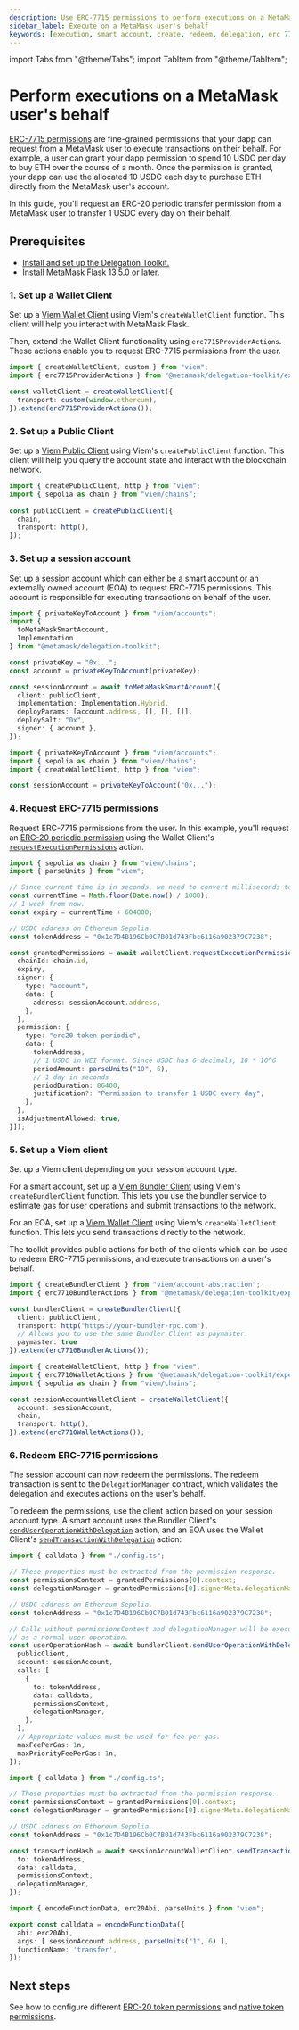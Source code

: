 ```yaml
---
description: Use ERC-7715 permissions to perform executions on a MetaMask user's behalf.
sidebar_label: Execute on a MetaMask user's behalf
keywords: [execution, smart account, create, redeem, delegation, erc 7715, 7715, session account]
---
```


import Tabs from "@theme/Tabs"; 
import TabItem from "@theme/TabItem";

# Perform executions on a MetaMask user's behalf

[ERC-7715 permissions](../../concepts/erc7715.md) are fine-grained permissions that your dapp can request from a MetaMask user to execute transactions on their 
behalf. For example, a user can grant your dapp permission to spend 10 USDC per day to buy ETH over the course 
of a month. Once the permission is granted, your dapp can use the allocated 10 USDC each day to 
purchase ETH directly from the MetaMask user's account.

In this guide, you'll request an ERC-20 periodic transfer permission from a MetaMask user to transfer 1 USDC every day on their behalf.

## Prerequisites

- [Install and set up the Delegation Toolkit.](../../get-started/install.md)
- [Install MetaMask Flask 13.5.0 or later.](/snaps/get-started/install-flask)

### 1. Set up a Wallet Client

Set up a [Viem Wallet Client](https://viem.sh/docs/clients/wallet) using Viem's `createWalletClient` function. This client will
help you interact with MetaMask Flask. 

Then, extend the Wallet Client functionality using `erc7715ProviderActions`. These actions enable you to request ERC-7715
permissions from the user.

```typescript
import { createWalletClient, custom } from "viem";
import { erc7715ProviderActions } from "@metamask/delegation-toolkit/experimental";

const walletClient = createWalletClient({
  transport: custom(window.ethereum),
}).extend(erc7715ProviderActions());
```

### 2. Set up a Public Client

Set up a [Viem Public Client](https://viem.sh/docs/clients/public) using Viem's `createPublicClient` function. 
This client will help you query the account state and interact with the blockchain network.

```typescript
import { createPublicClient, http } from "viem";
import { sepolia as chain } from "viem/chains";
 
const publicClient = createPublicClient({
  chain,
  transport: http(),
});
```

### 3. Set up a session account

Set up a session account which can either be a smart account or an externally owned account (EOA)
to request ERC-7715 permissions. This account is responsible for executing transactions
on behalf of the user. 

<Tabs>
<TabItem value="Smart account">

```typescript
import { privateKeyToAccount } from "viem/accounts";
import { 
  toMetaMaskSmartAccount, 
  Implementation 
} from "@metamask/delegation-toolkit";

const privateKey = "0x...";
const account = privateKeyToAccount(privateKey);

const sessionAccount = await toMetaMaskSmartAccount({
  client: publicClient,
  implementation: Implementation.Hybrid,
  deployParams: [account.address, [], [], []],
  deploySalt: "0x",
  signer: { account },
});
```

</TabItem>
<TabItem value="EOA">

```typescript
import { privateKeyToAccount } from "viem/accounts";
import { sepolia as chain } from "viem/chains";
import { createWalletClient, http } from "viem";

const sessionAccount = privateKeyToAccount("0x...");
```

</TabItem>
</Tabs>

### 4. Request ERC-7715 permissions

Request ERC-7715 permissions from the user. In this example, you'll request an
[ERC-20 periodic permission](use-permissions/erc20-token.md#erc-20-periodic-permission) using the Wallet Client's 
[`requestExecutionPermissions`](../../reference/erc7715/wallet-client.md#requestexecutionpermissions) action.

```typescript
import { sepolia as chain } from "viem/chains";
import { parseUnits } from "viem";

// Since current time is in seconds, we need to convert milliseconds to seconds.
const currentTime = Math.floor(Date.now() / 1000);
// 1 week from now.
const expiry = currentTime + 604800;

// USDC address on Ethereum Sepolia.
const tokenAddress = "0x1c7D4B196Cb0C7B01d743Fbc6116a902379C7238";

const grantedPermissions = await walletClient.requestExecutionPermissions([{
  chainId: chain.id,
  expiry,
  signer: {
    type: "account",
    data: {
      address: sessionAccount.address,
    },
  },
  permission: {
    type: "erc20-token-periodic",
    data: {
      tokenAddress,
      // 1 USDC in WEI format. Since USDC has 6 decimals, 10 * 10^6
      periodAmount: parseUnits("10", 6),
      // 1 day in seconds
      periodDuration: 86400,
      justification?: "Permission to transfer 1 USDC every day",
    },
  },
  isAdjustmentAllowed: true,
}]);
```

### 5. Set up a Viem client

Set up a Viem client depending on your session account type.

For a smart account, set up a [Viem Bundler Client](https://viem.sh/account-abstraction/clients/bundler) 
using Viem's `createBundlerClient` function. This lets you use the bundler service 
to estimate gas for user operations and submit transactions to the network.

For an EOA, set up a [Viem Wallet Client](https://viem.sh/docs/clients/wallet) 
using Viem's `createWalletClient` function. This lets you send transactions directly to the network.

The toolkit provides public actions for both of the clients which can be used to redeem ERC-7715 permissions, and execute transactions on a user's behalf. 

<Tabs>
<TabItem value="Smart account">

```typescript
import { createBundlerClient } from "viem/account-abstraction";
import { erc7710BundlerActions } from "@metamask/delegation-toolkit/experimental";

const bundlerClient = createBundlerClient({
  client: publicClient,
  transport: http("https://your-bundler-rpc.com"),
  // Allows you to use the same Bundler Client as paymaster.
  paymaster: true
}).extend(erc7710BundlerActions());
```

</TabItem>
<TabItem value="EOA">

```typescript
import { createWalletClient, http } from "viem";
import { erc7710WalletActions } from "@metamask/delegation-toolkit/experimental";
import { sepolia as chain } from "viem/chains";

const sessionAccountWalletClient = createWalletClient({
  account: sessionAccount,
  chain,
  transport: http(),
}).extend(erc7710WalletActions());
```

</TabItem>
</Tabs>


### 6. Redeem ERC-7715 permissions

The session account can now redeem the permissions. The redeem transaction is sent to the `DelegationManager` contract, which validates the delegation and executes actions on the user's behalf.

To redeem the permissions, use the client action based on your session account type.
A smart account uses the Bundler Client's [`sendUserOperationWithDelegation`](../../reference/erc7715/bundler-client.md#senduseroperationwithdelegation) action,
and an EOA uses the Wallet Client's [`sendTransactionWithDelegation`](../../reference/erc7715/wallet-client.md#sendtransactionwithdelegation) action:

<Tabs>
<TabItem value="Smart account">

```typescript
import { calldata } from "./config.ts";

// These properties must be extracted from the permission response.
const permissionsContext = grantedPermissions[0].context;
const delegationManager = grantedPermissions[0].signerMeta.delegationManager;

// USDC address on Ethereum Sepolia.
const tokenAddress = "0x1c7D4B196Cb0C7B01d743Fbc6116a902379C7238";

// Calls without permissionsContext and delegationManager will be executed 
// as a normal user operation.
const userOperationHash = await bundlerClient.sendUserOperationWithDelegation({
  publicClient,
  account: sessionAccount,
  calls: [
    {
      to: tokenAddress,
      data: calldata,
      permissionsContext,
      delegationManager,
    },
  ],
  // Appropriate values must be used for fee-per-gas. 
  maxFeePerGas: 1n,
  maxPriorityFeePerGas: 1n,
});
```

</TabItem>
<TabItem value="EOA">

```typescript
import { calldata } from "./config.ts";

// These properties must be extracted from the permission response.
const permissionsContext = grantedPermissions[0].context;
const delegationManager = grantedPermissions[0].signerMeta.delegationManager;

// USDC address on Ethereum Sepolia.
const tokenAddress = "0x1c7D4B196Cb0C7B01d743Fbc6116a902379C7238";

const transactionHash = await sessionAccountWalletClient.sendTransactionWithDelegation({
  to: tokenAddress,
  data: calldata,
  permissionsContext,
  delegationManager,
});
```

</TabItem>

<TabItem value="config.ts">

```typescript
import { encodeFunctionData, erc20Abi, parseUnits } from "viem";

export const calldata = encodeFunctionData({
  abi: erc20Abi,
  args: [ sessionAccount.address, parseUnits("1", 6) ],
  functionName: 'transfer',
});
```

</TabItem>
</Tabs>

## Next steps

See how to configure different [ERC-20 token permissions](use-permissions/erc20-token.md) and
[native token permissions](use-permissions/native-token.md).
